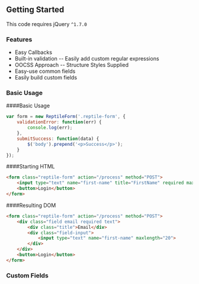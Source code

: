 ## Getting Started
This code requires jQuery `^1.7.0`

### Features
- Easy Callbacks
- Built-in validation
-- Easily add custom regular expressions
- OOCSS Approach
-- Structure Styles Supplied
- Easy-use common fields
- Easily build custom fields

### Basic Usage
####Basic Usage
```js
var form = new ReptileForm('.reptile-form', {
	validationError: function(err) {
		console.log(err);
	},
	submitSuccess: function(data) {
		$('body').prepend('<p>Success</p>');
	}
});
```
####Starting HTML
```html
<form class="reptile-form" action="/process" method="POST">
	<input type="text" name="first-name" title="FirstName" required maxlength="20">
	<button>Login</button>
</form>
```
####Resulting DOM
```html
<form class="reptile-form" action="/process" method="POST">
	<div class="field email required text">
		<div class="title">Email</div>
		<div class="field-input">
			<input type="text" name="first-name" maxlength="20">
		</div>
	</div>
	<button>Login</button>
</form>
```
### Custom Fields